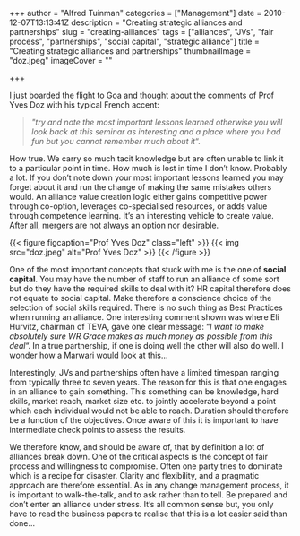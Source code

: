 +++
author = "Alfred Tuinman"
categories = ["Management"]
date = 2010-12-07T13:13:41Z
description = "Creating strategic alliances and partnerships"
slug = "creating-alliances"
tags = ["alliances", "JVs", "fair process", "partnerships", "social capital", "strategic alliance"]
title = "Creating strategic alliances and partnerships"
thumbnailImage = "doz.jpeg"
imageCover = ""

+++


I just boarded the flight to Goa and thought about the comments of Prof Yves Doz with his typical French accent:

> *"try and note the most important lessons learned otherwise you will look back at this seminar as interesting and a place where you had fun but you cannot remember much about it*“.
  
How true. We carry so much tacit knowledge but are often unable to link it to a particular point in time. How much is lost in time I don’t know. Probably a lot. If you don’t note down your most important lessons learned you may forget about it and run the change of making the same mistakes others would. An alliance value creation logic either gains competitive power through co-option, leverages co-specialised resources, or adds value through competence learning. It’s an interesting vehicle to create value. After all, mergers are not always an option nor desirable.

{{< figure figcaption="Prof Yves Doz" class="left" >}}
	{{< img src="doz.jpeg"   alt="Prof Yves Doz" >}}
{{< /figure >}}


One of the most important concepts that stuck with me is the one of **social capital**. You may have the number of staff to run an alliance of some sort but do they have the required skills to deal with it? HR capital therefore does not equate to social capital. Make therefore a conscience choice of the selection of social skills required. There is no such thing as Best Practices when running an alliance. One interesting comment shown was where Eli Hurvitz, chairman of TEVA, gave one clear message: “*I want to make absolutely sure WR Grace makes as much money as possible from this deal*“. In a true partnership, if one is doing well the other will also do well. I wonder how a Marwari would look at this…

Interestingly, JVs and partnerships often have a limited timespan ranging from typically three to seven years. The reason for this is that one engages in an alliance to gain something. This something can be knowledge, hard skills, market reach, market size etc. to jointly accelerate beyond a point which each individual would not be able to reach. Duration should therefore be a function of the objectives. Once aware of this it is important to have intermediate check points to assess the results.

We therefore know, and should be aware of, that by definition a lot of alliances break down. One of the critical aspects is the concept of fair process and willingness to compromise. Often one party tries to dominate which is a recipe for disaster. Clarity and flexibility, and a pragmatic approach are therefore essential. As in any change management process, it is important to walk-the-talk, and to ask rather than to tell. Be prepared and don’t enter an alliance under stress. It’s all common sense but, you only have to read the business papers to realise that this is a lot easier said than done…